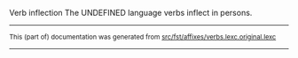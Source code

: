 Verb inflection
The UNDEFINED language verbs inflect in persons.

* * *

<small>This (part of) documentation was generated from [src/fst/affixes/verbs.lexc.original.lexc](https://github.com/giellalt/lang-moh/blob/main/src/fst/affixes/verbs.lexc.original.lexc)</small>

---

